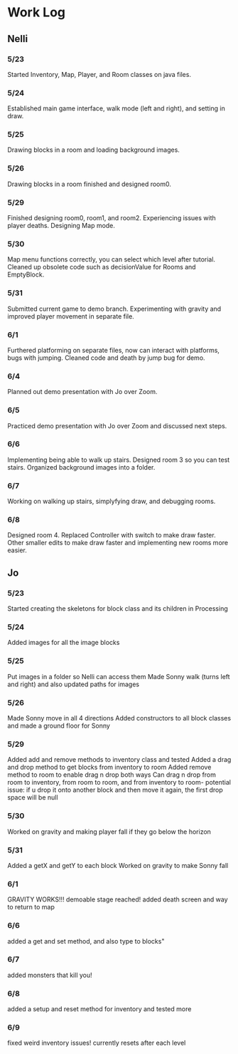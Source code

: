 # Work Log

## Nelli

### 5/23
Started Inventory, Map, Player, and Room classes on java files.

### 5/24

Established main game interface, walk mode (left and right), and setting in draw.

### 5/25

Drawing blocks in a room and loading background images.

### 5/26

Drawing blocks in a room finished and designed room0.

### 5/29

Finished designing room0, room1, and room2.
Experiencing issues with player deaths.
Designing Map mode.

### 5/30

Map menu functions correctly, you can select which level after tutorial.
Cleaned up obsolete code such as decisionValue for Rooms and EmptyBlock.

### 5/31

Submitted current game to demo branch.
Experimenting with gravity and improved player movement in separate file.

### 6/1

Furthered platforming on separate files, now can interact with platforms, bugs with jumping.
Cleaned code and death by jump bug for demo.


### 6/4

Planned out demo presentation with Jo over Zoom.

### 6/5

Practiced demo presentation with Jo over Zoom and discussed next steps.


### 6/6

Implementing being able to walk up stairs.
Designed room 3 so you can test stairs.
Organized background images into a folder.

### 6/7

Working on walking up stairs, simplyfying draw, and debugging rooms.

### 6/8

Designed room 4.
Replaced Controller with switch to make draw faster.
Other smaller edits to make draw faster and implementing new rooms more easier.


## Jo

### 5/23

Started creating the skeletons for block class and its children in Processing

### 5/24

Added images for all the image blocks

### 5/25

Put images in a folder so Nelli can access them
Made Sonny walk (turns left and right) and also updated paths for images

### 5/26

Made Sonny move in all 4 directions
Added constructors to all block classes and made a ground floor for Sonny

### 5/29

Added add and remove methods to inventory class and tested
Added a drag and drop method to get blocks from inventory to room
Added remove method to room to enable drag n drop both ways
Can drag n drop from room to inventory, from room to room, and from inventory to room- potential issue: if u drop it onto another block and then move it again, the first drop space will be null

### 5/30

Worked on gravity and making player fall if they go below the horizon

### 5/31

Added a getX and getY to each block
Worked on gravity to make Sonny fall

### 6/1

GRAVITY WORKS!!! demoable stage reached!
added death screen and way to return to map

### 6/6

added a get and set method, and also type to blocks"

### 6/7

added monsters that kill you!

### 6/8

added a setup and reset method for inventory and tested more

### 6/9

fixed weird inventory issues! currently resets after each level
